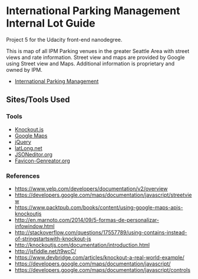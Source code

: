 # International Parking Management Internal Lot Guide

Project 5 for the Udacity front-end nanodegree.

This is map of all IPM Parking venues in the greater Seattle Area with street views and rate information. Street view and maps are provided by Google using Street view and Maps. Additional information is proprietary and owned by IPM.

* [International Parking Management](http://www.ipmseattle.com/)

## Sites/Tools Used

### Tools

* [Knockout.js](http://knockoutjs.com/)
* [Google Maps](https://developers.google.com/maps/)
* [jQuery](http://jquery.com)
* [latLong.net](http://www.latlong.net/)
* [JSONeditor.org](http://jsoneditoronline.org/)
* [Favicon-Genreator.org](http://www.favicon-generator.org/)

### References

* https://www.yelp.com/developers/documentation/v2/overview
* https://developers.google.com/maps/documentation/javascript/streetview
* https://www.packtpub.com/books/content/using-google-maps-apis-knockoutjs
* http://en.marnoto.com/2014/09/5-formas-de-personalizar-infowindow.html
* http://stackoverflow.com/questions/17557789/using-contains-instead-of-stringstartswith-knockout-js
* http://knockoutjs.com/documentation/introduction.html
* http://jsfiddle.net/t9wcC/
* https://www.devbridge.com/articles/knockout-a-real-world-example/
* https://developers.google.com/maps/documentation/javascript/
* https://developers.google.com/maps/documentation/javascript/controls